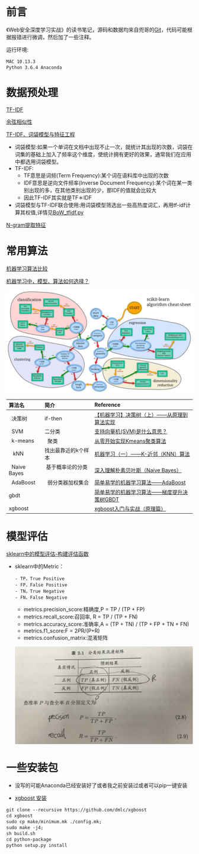 # 前言
《Web安全深度学习实战》的读书笔记，源码和数据均来自兜哥的[Git](https://github.com/duoergun0729/2book)，代码可能根据报错进行微调，然后加了一些注释。

运行环境:

    MAC 10.13.3 
    Python 3.6.4 Anaconda
    
# 数据预处理

[TF-IDF](http://www.ruanyifeng.com/blog/2013/03/tf-idf.html)

[余弦相似性](http://www.ruanyifeng.com/blog/2013/03/cosine_similarity.html)

[TF-IDF、词袋模型与特征工程](https://segmentfault.com/a/1190000011480420)
+ 词袋模型:如果一个单词在文档中出现不止一次，就统计其出现的次数，词袋在词集的基础上加入了频率这个维度，使统计拥有更好的效果，通常我们在应用中都选用词袋模型。
+ TF-IDF:
    + TF意思是词频(Term Frequency):某个词在语料库中出现的次数
    + IDF意思是逆向文件频率(Inverse Document Frequency):某个词在某一类别出现的多，在其他类别出现的少，那IDF的值就会比较大
    + 因此TF-IDF其实就是TF＊IDF
+ 词袋模型与TF-IDF联合使用:用词袋模型筛选出一些高热度词汇，再用tf-idf计算其权值,详情见[BoW_tfidf.py](./forReadme/BoW_tfidf.py)

[N-gram提取特征](https://zhuanlan.zhihu.com/p/29555001)

# 常用算法

[机器学习算法比较](http://www.csuldw.com/2016/02/26/2016-02-26-choosing-a-machine-learning-classifier/)

[机器学习中，模型、算法如何选择？](https://zhuanlan.zhihu.com/p/32953163)

![](./forReadme//AL.jpg)



|    算法名     |     简介        |  Reference                                     |
| :------------|:--------------  | :---------------------------------------------- |
|    决策树     |   if-then      |   [【机器学习】决策树（上）——从原理到算法实现](https://blog.csdn.net/HerosOfEarth/article/details/52347820)|
|    SVM       |   二分类        | [支持向量机(SVM)是什么意思？](https://www.zhihu.com/question/21094489) |
|    k-means   |   聚类          | [从零开始实现Kmeans聚类算法](https://blog.csdn.net/u013719780/article/details/78413770)       |
|    kNN       |   找出最靠近的k个样本 | [机器学习（一）——K-近邻（KNN）算法](https://www.cnblogs.com/ybjourney/p/4702562.html)|
|    Naive Bayes |  基于概率论的分类           | [深入理解朴素贝叶斯（Naive Bayes）](https://blog.csdn.net/li8zi8fa/article/details/76176597)|
|    AdaBoost   |   弱分类器加权集合 | [简单易学的机器学习算法——AdaBoost](https://blog.csdn.net/google19890102/article/details/46376603)|
|    gbdt       || [简单易学的机器学习算法——梯度提升决策树GBDT](https://blog.csdn.net/google19890102/article/details/51746402)|
|    xgboost    || [xgboost入门与实战（原理篇）](https://blog.csdn.net/sb19931201/article/details/52557382)|



# 模型评估
[sklearn中的模型评估-构建评估函数](https://www.cnblogs.com/harvey888/p/6964741.html)
+ sklearn中的Metric：
    ```
    - TP，True Positive 
    - FP，False Positive 
    - TN，True Negative 
    - FN，False Negative
    ```
    
    + metrics.precision_score:精确度,P = TP / (TP + FP)
    + metrics.recall_score:召回率, R = TP / (TP + FN)
    + metrics.accuracy_score:准确率,A = (TP + TN) / (TP + FP + TN + FN)
    + metrics.f1_score:F = 2*P*R/(P+R)
    + metrics.confusion_matrix:混淆矩阵

    ![](./forReadme//1.png)
    
# 一些安装包

+ 没写的可能Anaconda已经安装好了或者我之前安装过或者可以pip一键安装

+ [xgboost 安装](https://stackoverflow.com/questions/40747738/importerror-no-module-named-xgboost)
```
git clone --recursive https://github.com/dmlc/xgboost
cd xgboost
sudo cp make/minimum.mk ./config.mk;
sudo make -j4;
sh build.sh
cd python-package
python setup.py install
```